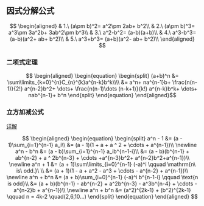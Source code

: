 ## 因式分解公式
$$
\begin{aligned}
& 1.\ (a\pm b)^2= a^2\pm 2ab+ b^2\\ 
& 2.\ (a\pm b)^3= a^3\pm 3a^2b+ 3ab^2\pm b^3\\ 
& 3.\ a^2-b^2= (a-b)(a+b)\\ 
& 4.\ a^3-b^3= (a-b)(a^2+ ab+ b^2)\\ 
& 5.\ a^3+b^3= (a+b)(a^2- ab+ b^2)\\ 
\end{aligned}
$$

### 二项式定理
$$
\begin{aligned}
\begin{equation}
\begin{split}
(a+b)^n &= \sum\limits_{k=0}^{n}C_{n}^{k}a^{n-k}b^k\\\\
&= a^n+ na^{n-1}b+ \frac{n(n-1)}{2!} a^{n-2}b^2+ \dots+ \frac{n(n-1)\dots (n-k+1)}{k!} a^{n-k}b^k+ \dots+ nab^{n-1}+ b^n
\end{split}
\end{equation}
\end{aligned}$$

### 立方加减公式

[详解](https://zhuanlan.zhihu.com/p/400080757)

$$
\begin{aligned}
\begin{equation}
\begin{split}
	a^n - 1
	&= (a - 1)\sum_{i=1}^{n-1} a_i\\
	&= (a - 1)(1 + a + a ^ 2 + \cdots + a^{n-1})\\
	\newline
	a^n - b^n
	&= (a - b)\sum_{i=1}^{n-1} a_ib^{n-1-i}\\
	&= (a - b)(b^{n-1} + ab^{n-2} + a ^ 2b^{n-3} + \cdots +a^{n-3}b^2+ a^{n-2}b^2+a^{n-1})\\
	\newline
	a^n + 1
	&= (a + 1)\sum\limits_{i=0}^{n-1} (-a)^i \qquad \mathrm{n\ is\ odd.}\ \\
	&= (a + 1)(1 - a + a^2 - a^3 + \cdots - a^{n-2} + a^{n-1})\\
	\newline
	a^n + b^n
	&= (a + b)\sum_{i=0}^{n-1} (-a)^i b^{n-1-i} \qquad \text{n is odd}\\
	&= (a + b)(b^{n-1} - ab^{n-2} + a^2b^{n-3} - a^3b^{n-4} + \cdots - a^{n-2}b + a^{n-1})\\
	\newline
	a^n + b^n
	&= (a^2)^{2k-1} + (b^2)^{2k-1} \qquad n = 4k-2 \quad(2,6,10...)
\end{split}
\end{equation}
\end{aligned}
$$